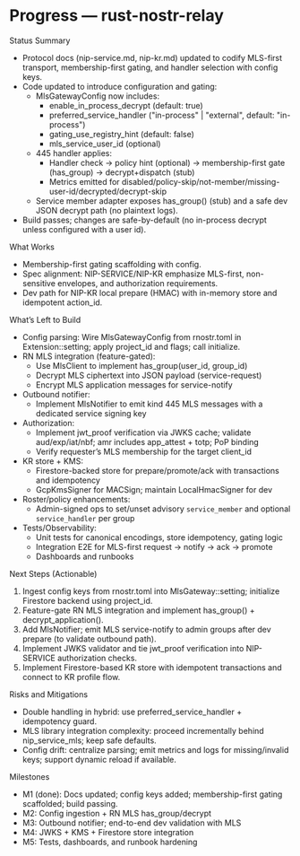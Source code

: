 # Progress — rust-nostr-relay

Status Summary
- Protocol docs (nip-service.md, nip-kr.md) updated to codify MLS-first transport, membership-first gating, and handler selection with config keys.
- Code updated to introduce configuration and gating:
  - MlsGatewayConfig now includes:
    - enable_in_process_decrypt (default: true)
    - preferred_service_handler ("in-process" | "external", default: "in-process")
    - gating_use_registry_hint (default: false)
    - mls_service_user_id (optional)
  - 445 handler applies:
    - Handler check → policy hint (optional) → membership-first gate (has_group) → decrypt+dispatch (stub)
    - Metrics emitted for disabled/policy-skip/not-member/missing-user-id/decrypted/decrypt-skip
  - Service member adapter exposes has_group() (stub) and a safe dev JSON decrypt path (no plaintext logs).
- Build passes; changes are safe-by-default (no in-process decrypt unless configured with a user id).

What Works
- Membership-first gating scaffolding with config.
- Spec alignment: NIP-SERVICE/NIP-KR emphasize MLS-first, non-sensitive envelopes, and authorization requirements.
- Dev path for NIP-KR local prepare (HMAC) with in-memory store and idempotent action_id.

What’s Left to Build
- Config parsing: Wire MlsGatewayConfig from rnostr.toml in Extension::setting; apply project_id and flags; call initialize.
- RN MLS integration (feature-gated):
  - Use MlsClient to implement has_group(user_id, group_id)
  - Decrypt MLS ciphertext into JSON payload (service-request)
  - Encrypt MLS application messages for service-notify
- Outbound notifier:
  - Implement MlsNotifier to emit kind 445 MLS messages with a dedicated service signing key
- Authorization:
  - Implement jwt_proof verification via JWKS cache; validate aud/exp/iat/nbf; amr includes app_attest + totp; PoP binding
  - Verify requester’s MLS membership for the target client_id
- KR store + KMS:
  - Firestore-backed store for prepare/promote/ack with transactions and idempotency
  - GcpKmsSigner for MACSign; maintain LocalHmacSigner for dev
- Roster/policy enhancements:
  - Admin-signed ops to set/unset advisory `service_member` and optional `service_handler` per group
- Tests/Observability:
  - Unit tests for canonical encodings, store idempotency, gating logic
  - Integration E2E for MLS-first request → notify → ack → promote
  - Dashboards and runbooks

Next Steps (Actionable)
1) Ingest config keys from rnostr.toml into MlsGateway::setting; initialize Firestore backend using project_id.
2) Feature-gate RN MLS integration and implement has_group() + decrypt_application().
3) Add MlsNotifier; emit MLS service-notify to admin groups after dev prepare (to validate outbound path).
4) Implement JWKS validator and tie jwt_proof verification into NIP-SERVICE authorization checks.
5) Implement Firestore-based KR store with idempotent transactions and connect to KR profile flow.

Risks and Mitigations
- Double handling in hybrid: use preferred_service_handler + idempotency guard.
- MLS library integration complexity: proceed incrementally behind nip_service_mls; keep safe defaults.
- Config drift: centralize parsing; emit metrics and logs for missing/invalid keys; support dynamic reload if available.

Milestones
- M1 (done): Docs updated; config keys added; membership-first gating scaffolded; build passing.
- M2: Config ingestion + RN MLS has_group/decrypt
- M3: Outbound notifier; end-to-end dev validation with MLS
- M4: JWKS + KMS + Firestore store integration
- M5: Tests, dashboards, and runbook hardening
